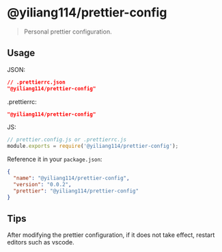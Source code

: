 # @yiliang114/prettier-config

> Personal prettier configuration.

## Usage

JSON:

```json
// .prettierrc.json
"@yiliang114/prettier-config"
```

.prettierrc:

```json
"@yiliang114/prettier-config"
```

JS:

```js
// prettier.config.js or .prettierrc.js
module.exports = require('@yiliang114/prettier-config');
```

Reference it in your `package.json`:

```json
{
  "name": "@yiliang114/prettier-config",
  "version": "0.0.2",
  "prettier": "@yiliang114/prettier-config"
}
```

## Tips

After modifying the prettier configuration, if it does not take effect, restart editors such as vscode.
